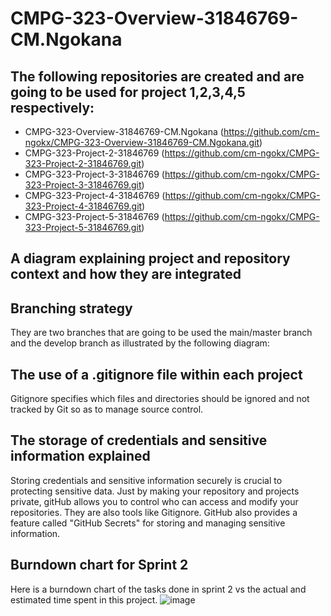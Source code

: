 # CMPG-323-Overview-31846769-CM.Ngokana
## The following repositories are created and are going to be used for project 1,2,3,4,5 respectively:
* CMPG-323-Overview-31846769-CM.Ngokana (https://github.com/cm-ngokx/CMPG-323-Overview-31846769-CM.Ngokana.git)
* CMPG-323-Project-2-31846769 (https://github.com/cm-ngokx/CMPG-323-Project-2-31846769.git)
* CMPG-323-Project-3-31846769 (https://github.com/cm-ngokx/CMPG-323-Project-3-31846769.git)
* CMPG-323-Project-4-31846769 (https://github.com/cm-ngokx/CMPG-323-Project-4-31846769.git)
* CMPG-323-Project-5-31846769 (https://github.com/cm-ngokx/CMPG-323-Project-5-31846769.git)

## A diagram explaining project and repository context and how they are integrated

## Branching strategy
They are two branches that are going to be used the main/master branch and the develop branch as illustrated by the following diagram:

## The use of a .gitignore file within each project
Gitignore specifies which files and directories should be ignored and not tracked by Git so as to manage source control.

## The storage of credentials and sensitive information explained
Storing credentials and sensitive information securely is crucial to protecting sensitive data.
Just by making your repository and projects private, gitHub allows you to control who can access and modify your repositories.
They are also tools like Gitignore. GitHub also provides a feature called "GitHub Secrets" for storing and managing sensitive information.

## Burndown chart for Sprint 2
Here is a burndown chart of the tasks done in sprint 2 vs the actual and estimated time spent in this project.
![image](https://github.com/cm-ngokx/CMPG-323-Overview-31846769-CM.Ngokana/assets/127525159/f92c9214-8f77-4f47-8005-b2b513e5b8a9)


  
